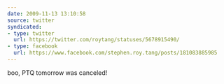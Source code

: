 ```yaml
---
date: 2009-11-13 13:10:58
source: twitter
syndicated:
- type: twitter
  url: https://twitter.com/roytang/statuses/5678915490/
- type: facebook
  url: https://www.facebook.com/stephen.roy.tang/posts/181083885985
---
```


boo, PTQ tomorrow was canceled!